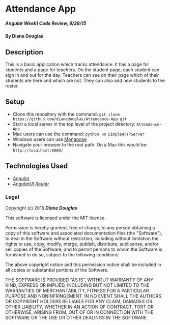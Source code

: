 # Attendance App

##### _Angular Week1 Code Review, 9/28/15_

#### By **Diane Douglas**

## Description

This is a basic application which tracks attendance. It has a page for students and a page for teachers. On the student page, each student can sign in and out for the day. Teachers can see on their page which of their students are here and which are not. They can also add new students to the roster.

## Setup

* Clone this repository with the command: `git clone https://github.com/dianedouglas/Attendance-App.git`
* Start a local server in the top level of the project directory: `Attendance-App`
* Mac users can use the command: `python -m SimpleHTTPServer`
* Windows users can use [Mongoose](http://cesanta.com/mongoose.shtml)
* Navigate your browser to the root path. On a Mac this would be: `http://localhost:8000/`

## Technologies Used

* _[Angular](https://angularjs.org/)_
* _[AngularUI Router](https://github.com/angular-ui/ui-router)_

### Legal

Copyright (c) 2015 **_Diane Douglas_**

This software is licensed under the MIT license.

Permission is hereby granted, free of charge, to any person obtaining a copy
of this software and associated documentation files (the "Software"), to deal
in the Software without restriction, including without limitation the rights
to use, copy, modify, merge, publish, distribute, sublicense, and/or sell
copies of the Software, and to permit persons to whom the Software is
furnished to do so, subject to the following conditions:

The above copyright notice and this permission notice shall be included in
all copies or substantial portions of the Software.

THE SOFTWARE IS PROVIDED "AS IS", WITHOUT WARRANTY OF ANY KIND, EXPRESS OR
IMPLIED, INCLUDING BUT NOT LIMITED TO THE WARRANTIES OF MERCHANTABILITY,
FITNESS FOR A PARTICULAR PURPOSE AND NONINFRINGEMENT. IN NO EVENT SHALL THE
AUTHORS OR COPYRIGHT HOLDERS BE LIABLE FOR ANY CLAIM, DAMAGES OR OTHER
LIABILITY, WHETHER IN AN ACTION OF CONTRACT, TORT OR OTHERWISE, ARISING FROM,
OUT OF OR IN CONNECTION WITH THE SOFTWARE OR THE USE OR OTHER DEALINGS IN
THE SOFTWARE.